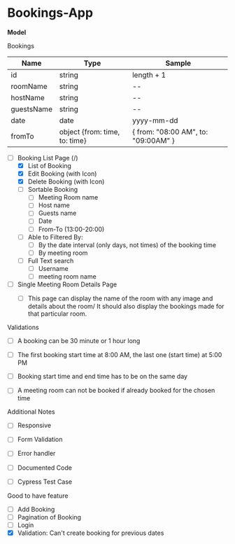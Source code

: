 # Bookings-App

**Model**

Bookings

| Name       | Type                          | Sample                              |
| ---------- | ----------------------------- | ----------------------------------- |
| id         | string                        | length + 1                          |
| roomName   | string                        | --                                  |
| hostName   | string                        | --                                  |
| guestsName | string                        | --                                  |
| date       | date                          | yyyy-mm-dd                          |
| fromTo     | object {from: time, to: time} | { from: "08:00 AM", to: "09:00AM" } |



- [ ] Booking List Page (/)
  - [x] List of Booking
  - [x] Edit Booking (with Icon)
  - [x] Delete Booking (with Icon)
  - [ ] Sortable Booking
    - [ ] Meeting Room name
    - [ ] Host name
    - [ ] Guests name
    - [ ] Date
    - [ ] From-To (13:00-20:00)
  - [ ] Able to Filtered By:
    - [ ] By the date interval (only days, not times) of the booking time
    - [ ] By meeting room
  - [ ] Full Text search
    - [ ] Username
    - [ ] meeting room name
- [ ] Single Meeting Room Details Page
  - [ ] This page can display the name of the room with any image and details about the room/
    It should also display the bookings made for that particular room.



Validations

- [ ] A booking can be 30 minute or 1 hour long
- [ ] The first booking start time at 8:00 AM, the last one (start time) at 5:00 PM
- [ ] Booking start time and end time has to be on the same day
- [ ] A meeting room can not be booked if already booked for the chosen time



Additional Notes

- [ ] Responsive
- [ ] Form Validation
- [ ] Error handler
- [ ] Documented Code
- [ ] Cypress Test Case



Good to have feature

- [ ] Add Booking
- [ ] Pagination of Booking
- [ ] Login
- [x] Validation: Can't create booking for previous dates
